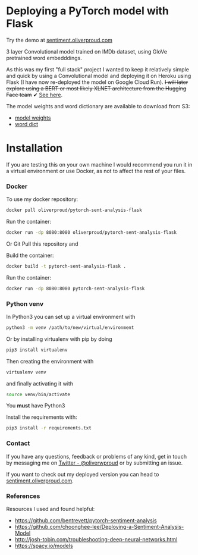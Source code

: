 # Deploying a PyTorch model with Flask

Try the demo at [sentiment.oliverproud.com](https://sentiment.oliverproud.com)



3 layer Convolutional model trained on IMDb dataset, using GloVe pretrained word embedddings.

As this was my first "full stack" project I wanted to keep it relatively simple and quick by using a Convolutional model and deploying it on Heroku using Flask (I have now re-deployed the model on Google Cloud Run). ~~I will later explore using a BERT or most likely XLNET architecture from the Hugging Face team~~ ✔ [See here](https://github.com/oliverproud/bert-sequence-classification).

The model weights and word dictionary are available to download from S3:
- [model weights](https://sent-model.s3.eu-west-2.amazonaws.com/conv-sentiment_model1.pt) 
- [word dict](https://sent-model.s3.eu-west-2.amazonaws.com/word_dict.pkl)

# Installation

If you are testing this on your own machine I would recommend you run it in a virtual environment or use Docker, as not to affect the rest of your files.

### Docker

To use my docker repository:

```bash
docker pull oliverproud/pytorch-sent-analysis-flask
```

Run the container:

```bash
docker run -dp 8080:8080 oliverproud/pytorch-sent-analysis-flask
```

Or Git Pull this repository and

Build the container:

```bash
docker build -t pytorch-sent-analysis-flask .
```

Run the container:

```bash
docker run -dp 8080:8080 pytorch-sent-analysis-flask
```

### Python venv

In Python3 you can set up a virtual environment with

```bash
python3 -m venv /path/to/new/virtual/environment
```

Or by installing virtualenv with pip by doing
```bash
pip3 install virtualenv
```
Then creating the environment with
```bash
virtualenv venv
```
and finally activating it with
```bash
source venv/bin/activate
```

You **must** have Python3

Install the requirements with:
```bash
pip3 install -r requirements.txt
```

### Contact

If you have any questions, feedback or problems of any kind, get in touch by messaging me on [Twitter - @oliverwproud](https://twitter.com/oliverwproud) or by submitting an issue.

If you want to check out my deployed version you can head to [sentiment.oliverproud.com](https://sentiment.oliverproud.com).

### References

Resources I used and found helpful: 

- <https://github.com/bentrevett/pytorch-sentiment-analysis>
- <https://github.com/choonghee-lee/Deploying-a-Sentiment-Analysis-Model>
- <http://josh-tobin.com/troubleshooting-deep-neural-networks.html>
- <https://spacy.io/models>

